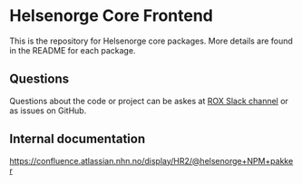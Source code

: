 # Helsenorge Core Frontend

This is the repository for Helsenorge core packages. More details are found in the README for each package.

## Questions

Questions about the code or project can be askes at [ROX Slack channel](https://norskhelsenett.slack.com/archives/CS70UT0R0) or as issues on
GitHub.

## Internal documentation

https://confluence.atlassian.nhn.no/display/HR2/@helsenorge+NPM+pakker
